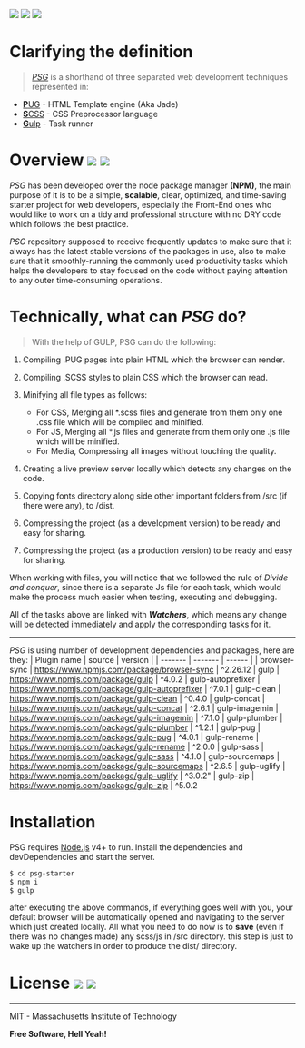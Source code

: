 ![](https://img.shields.io/badge/html5%20-%23E34F26.svg?&style=for-the-badge&logo=html5&logoColor=white) ![](https://img.shields.io/badge/css3%20-%231572B6.svg?&style=for-the-badge&logo=css3&logoColor=white) ![](https://img.shields.io/badge/javascript%20-%23323330.svg?&style=for-the-badge&logo=javascript&logoColor=%23F7DF1E)

# Clarifying the definition

> [_PSG_](https://github.com/mw-shublaq/psg-starter) is a shorthand of three separated web development techniques represented in:

- [**P**UG](https://pugjs.org/api/getting-started.html) - HTML Template engine (Aka Jade)
- [**S**CSS](https://sass-lang.com/) - CSS Preprocessor language
- [**G**ulp](https://gulpjs.com/) - Task runner

# Overview ![](https://img.shields.io/badge/Version-1.7-green.svg) ![](https://img.shields.io/badge/Size-~150%20KB-green.svg)

_PSG_ has been developed over the node package manager **(NPM)**, the main purpose of it is to be a simple, **scalable**, clear, optimized, and time-saving starter project for web developers, especially the Front-End ones who would like to work on a tidy and professional structure with no DRY code which follows the best practice.

_PSG_ repository supposed to receive frequently updates to make sure that it always has the latest stable versions of the packages in use, also to make sure that it smoothly-running the commonly used productivity tasks which helps the developers to stay focused on the code without paying attention to any outer time-consuming operations.

# Technically, what can _PSG_ do?

> With the help of GULP, PSG can do the following:

1. Compiling .PUG pages into plain HTML which the browser can render.

2. Compiling .SCSS styles to plain CSS which the browser can read.

3. Minifying all file types as follows:

   - For CSS, Merging all \*.scss files and generate from them only one .css file which will be compiled and minified.
   - For JS, Merging all \*.js files and generate from them only one .js file which will be minified.
   - For Media, Compressing all images without touching the quality.

4. Creating a live preview server locally which detects any changes on the code.

5. Copying fonts directory along side other important folders from /src (if there were any), to /dist.

6. Compressing the project (as a development version) to be ready and easy for sharing.

7. Compressing the project (as a production version) to be ready and easy for sharing.

When working with files, you will notice that we followed the rule of _Divide and conquer_, since there is a separate Js file for each task, which would make the process much easier when testing, executing and debugging.

All of the tasks above are linked with **_Watchers_**, which means any change will be detected immediately and apply the corresponding tasks for it.

---

_PSG_ is using number of development dependencies and packages, here are they:
| Plugin name | source | version |
| ------- | ------- | ------ |
| browser-sync | https://www.npmjs.com/package/browser-sync | ^2.26.12
| gulp | https://www.npmjs.com/package/gulp | ^4.0.2
| gulp-autoprefixer | https://www.npmjs.com/package/gulp-autoprefixer | ^7.0.1
| gulp-clean | https://www.npmjs.com/package/gulp-clean | ^0.4.0
| gulp-concat | https://www.npmjs.com/package/gulp-concat | ^2.6.1
| gulp-imagemin | https://www.npmjs.com/package/gulp-imagemin | ^7.1.0
| gulp-plumber | https://www.npmjs.com/package/gulp-plumber | ^1.2.1
| gulp-pug | https://www.npmjs.com/package/gulp-pug | ^4.0.1
| gulp-rename | https://www.npmjs.com/package/gulp-rename | ^2.0.0
| gulp-sass | https://www.npmjs.com/package/gulp-sass | ^4.1.0
| gulp-sourcemaps | https://www.npmjs.com/package/gulp-sourcemaps | ^2.6.5
| gulp-uglify | https://www.npmjs.com/package/gulp-uglify | ^3.0.2"
| gulp-zip | https://www.npmjs.com/package/gulp-zip | ^5.0.2

# Installation

PSG requires [Node.js](https://nodejs.org/) v4+ to run.
Install the dependencies and devDependencies and start the server.

```sh
$ cd psg-starter
$ npm i
$ gulp
```

after executing the above commands, if everything goes well with you, your default browser will be automatically opened and navigating to the server which just created locally.
All what you need to do now is to **save** (even if there was no changes made) any scss/js in /src directory. this step is just to wake up the watchers in order to produce the dist/ directory.

# License ![](https://img.shields.io/pypi/l/ansicolortags.svg) ![](https://badgen.net/badge/Open%20Source/Yes%21/blue?icon=github)

---

MIT - Massachusetts Institute of Technology

**Free Software, Hell Yeah!**
